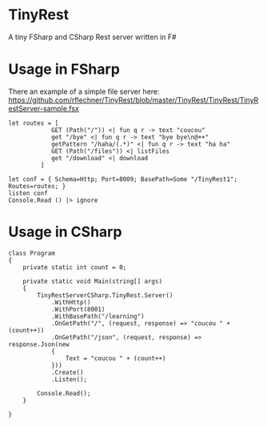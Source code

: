 # TinyRest
A tiny FSharp and CSharp Rest server written in F#

# Usage in FSharp

There an example of a simple file server here: 
  https://github.com/rflechner/TinyRest/blob/master/TinyRest/TinyRest/TinyRestServer-sample.fsx



    let routes = [
                GET (Path("/")) <| fun q r -> text "coucou"
                get "/bye" <| fun q r -> text "bye bye\n@++"
                getPattern "/haha/(.*)" <| fun q r -> text "ha ha"
                GET (Path("/files")) <| listFiles
                get "/download" <| download
             ]

    let conf = { Schema=Http; Port=8009; BasePath=Some "/TinyRest1"; Routes=routes; }
	listen conf
	Console.Read () |> ignore

# Usage in CSharp

    class Program
    {
        private static int count = 0;

        private static void Main(string[] args)
        {
            TinyRestServerCSharp.TinyRest.Server()
                .WithHttp()
                .WithPort(8001)
                .WithBasePath("/learning")
                .OnGetPath("/", (request, response) => "coucou " + (count++))
                .OnGetPath("/json", (request, response) => response.Json(new
                {
                    Text = "coucou " + (count++)
                }))
                .Create()
                .Listen();

            Console.Read();
        }

    }

